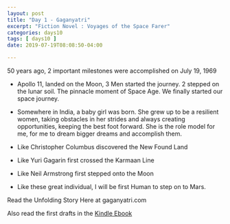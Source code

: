 ```yaml
---
layout: post
title: "Day 1 - Gaganyatri"
excerpt: "Fiction Novel : Voyages of the Space Farer"
categories: days10
tags: [ days10 ]
date: 2019-07-19T08:08:50-04:00

---
```


50 years ago,  2 important milestones were accomplished on July 19, 1969

* Apollo 11, landed on the Moon, 3 Men started the journey. 2 stepped on the lunar soil. The pinnacle moment of Space Age. We finally started our space journey.

* Somewhere in India, a baby girl was born. She grew up to be a resilient women, taking obstacles in her strides and always creating opportunities, keeping the best foot forward. She is the role model for me, for me to dream bigger dreams and accomplish them.

* Like Christopher Columbus discovered the New Found Land

* Like Yuri Gagarin first crossed the Karmaan Line

* Like Neil Armstrong first stepped onto the Moon

* Like these great individual, I will be first Human to step on to Mars.

Read the Unfolding Story Here at gaganyatri.com

Also read the first drafts in the [Kindle Ebook](https://amzn.to/2CuFTEh)
